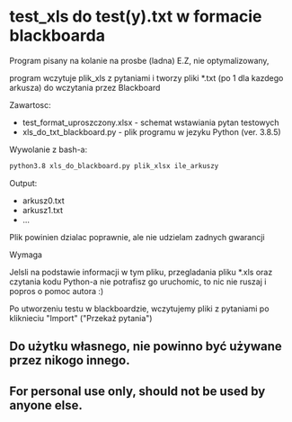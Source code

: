 # test_xls do test(y).txt w formacie blackboarda

Program pisany na kolanie na prosbe (ladna) E.Z,
nie optymalizowany,

program wczytuje plik_xls z pytaniami i tworzy pliki *.txt
(po 1 dla kazdego arkusza) do wczytania przez Blackboard

Zawartosc:
- test_format_uproszczony.xlsx - schemat wstawiania pytan testowych
- xls_do_txt_blackboard.py - plik programu w jezyku Python (ver. 3.8.5)


Wywolanie z bash-a:
```bash
python3.8 xls_do_blackboard.py plik_xlsx ile_arkuszy
```

Output:
- arkusz0.txt
- arkusz1.txt
- ...

Plik powinien dzialac poprawnie, ale nie udzielam zadnych gwarancji

Wymaga

Jelsli na podstawie informacji w tym pliku, przegladania pliku *.xls oraz
czytania kodu Python-a nie potrafisz go uruchomic, to nic nie ruszaj i
popros o pomoc autora :)

Po utworzeniu testu w blackboardzie, wczytujemy pliki z pytaniami
po kliknieciu "Import" ("Przekaż pytania")

## Do użytku własnego, nie powinno być używane przez nikogo innego.
## For personal use only, should not be used by anyone else.
